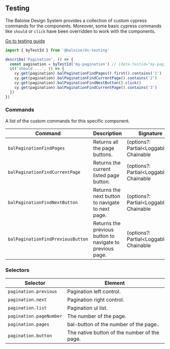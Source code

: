 ## Testing

The Baloise Design System provides a collection of custom cypress commands for the components. Moreover, some basic cypress commands like `should` or `click` have been overridden to work with the components.

<a class="sb-unstyled button is-primary" href="../?path=/docs/development-testing--documentation">Go to testing guide</a>

<!-- START: human documentation -->

```ts
import { byTestId } from '@baloise/ds-testing'

describe('Pagination', () => {
  const pagination = byTestId('my-pagination') // [data-testid="my-pagination"]
  it('should ...', () => {
    cy.get(pagination).balPaginationFindPages().first().contains('1')
    cy.get(pagination).balPaginationFindCurrentPage().contains('2')
    cy.get(pagination).balPaginationFindNextButton().click()
    cy.get(pagination).balPaginationFindCurrentPage().contains('3')
  })
})
```

<!-- END: human documentation -->

### Commands

A list of the custom commands for this specific component.

| Command                           | Description                                               | Signature                                 |
| --------------------------------- | --------------------------------------------------------- | ----------------------------------------- |
| `balPaginationFindPages`          | Returns all the page buttons.                             | (options?: Partial\<Loggable>): Chainable |
| `balPaginationFindCurrentPage`    | Returns the current listed page button.                   | (options?: Partial\<Loggable>): Chainable |
| `balPaginationFindNextButton`     | Returns the next button to navigate to next page.         | (options?: Partial\<Loggable>): Chainable |
| `balPaginationFindPreviousButton` | Returns the previous button to navigate to previous page. | (options?: Partial\<Loggable>): Chainable |

### Selectors

| Selector                | Element                                      |
| ----------------------- | -------------------------------------------- |
| `pagination.previous`   | Pagination left control.                     |
| `pagination.next`       | Pagination right control.                    |
| `pagination.list`       | Pagination ul list.                          |
| `pagination.pageNumber` | The number of the page.                      |
| `pagination.pages`      | bal-button of the number of the page..       |
| `pagination.button`     | The native button of the number of the page. |
